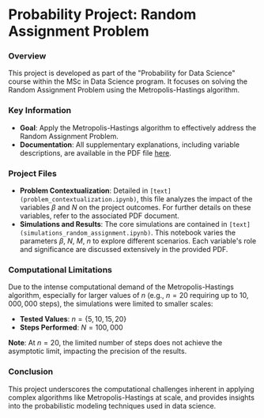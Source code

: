 # Probability Project: Random Assignment Problem

### Overview
This project is developed as part of the "Probability for Data Science" course within the MSc in Data Science program. It focuses on solving the Random Assignment Problem using the Metropolis-Hastings algorithm.

### Key Information
- **Goal**: Apply the Metropolis-Hastings algorithm to effectively address the Random Assignment Problem.
- **Documentation**: All supplementary explanations, including variable descriptions, are available in the PDF file [here](Project_P_DS_Random_assignment.pdf).

### Project Files
- **Problem Contextualization**: Detailed in `[text](problem_contextualization.ipynb)`, this file analyzes the impact of the variables $\beta$ and $N$ on the project outcomes. For further details on these variables, refer to the associated PDF document.
- **Simulations and Results**: The core simulations are contained in `[text](simulations_random_assignment.ipynb)`. This notebook varies the parameters $\beta$, $N$, $M$, $n$ to explore different scenarios. Each variable's role and significance are discussed extensively in the provided PDF.

### Computational Limitations
Due to the intense computational demand of the Metropolis-Hastings algorithm, especially for larger values of $n$ (e.g., $n = 20$ requiring up to $10,000,000$ steps), the simulations were limited to smaller scales:
- **Tested Values**: $n = \{5, 10, 15, 20\}$
- **Steps Performed**: $N = 100,000$

**Note**: At $n = 20$, the limited number of steps does not achieve the asymptotic limit, impacting the precision of the results.

### Conclusion
This project underscores the computational challenges inherent in applying complex algorithms like Metropolis-Hastings at scale, and provides insights into the probabilistic modeling techniques used in data science.